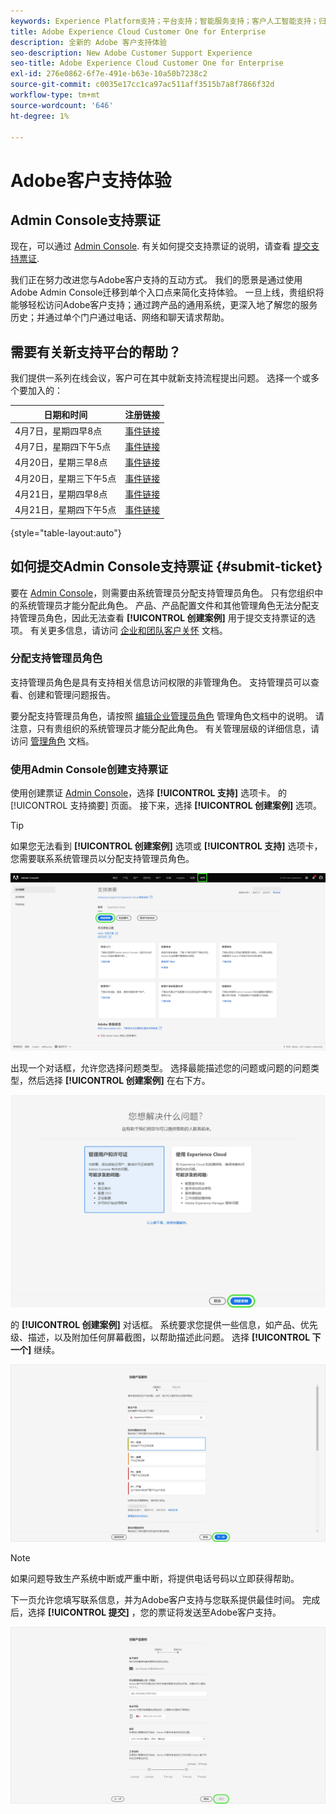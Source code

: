 ```yaml
---
keywords: Experience Platform支持；平台支持；智能服务支持；客户人工智能支持；归因人工智能支持；rtcdp支持；提交支持票证；客户支持
title: Adobe Experience Cloud Customer One for Enterprise
description: 全新的 Adobe 客户支持体验
seo-description: New Adobe Customer Support Experience
seo-title: Adobe Experience Cloud Customer One for Enterprise
exl-id: 276e0862-6f7e-491e-b63e-10a50b7238c2
source-git-commit: c0035e17cc1ca97ac511aff3515b7a8f7866f32d
workflow-type: tm+mt
source-wordcount: '646'
ht-degree: 1%

---
```


# Adobe客户支持体验

## Admin Console支持票证

现在，可以通过 [Admin Console](https://adminconsole.adobe.com/). 有关如何提交支持票证的说明，请查看 [提交支持票证](#submit-ticket).

我们正在努力改进您与Adobe客户支持的互动方式。 我们的愿景是通过使用Adobe Admin Console迁移到单个入口点来简化支持体验。 一旦上线，贵组织将能够轻松访问Adobe客户支持；通过跨产品的通用系统，更深入地了解您的服务历史；并通过单个门户通过电话、网络和聊天请求帮助。

## 需要有关新支持平台的帮助？

我们提供一系列在线会议，客户可在其中就新支持流程提出问题。 选择一个或多个要加入的：

| 日期和时间 | 注册链接 |
|--- |--- |
| 4月7日，星期四早8点 | [事件链接](https://event.on24.com/wcc/r/3723732/5288A3B031AD858BF241EB0C0057CD85) |
| 4月7日，星期四下午5点 | [事件链接](https://event.on24.com/wcc/r/3723733/286EFEA9E8D9B6BB49464862F5414B8C) |
| 4月20日，星期三早8点 | [事件链接](https://event.on24.com/wcc/r/3712143/05DAF046E4BB864E7C313B056ADE4EB2) |
| 4月20日，星期三下午5点 | [事件链接](https://event.on24.com/wcc/r/3723740/A9EDA45FA61D3FFC4BF713419B677F16) |
| 4月21日，星期四早8点 | [事件链接](https://event.on24.com/wcc/r/3723741/C7EBCD38583D4D7AFCBD56029EB17C98) |
| 4月21日，星期四下午5点 | [事件链接](https://event.on24.com/wcc/r/3723743/6F41ED2648A621F1419A56F0A52F4446) |

{style=&quot;table-layout:auto&quot;}

## 如何提交Admin Console支持票证 {#submit-ticket}

要在 [Admin Console](https://adminconsole.adobe.com/)，则需要由系统管理员分配支持管理员角色。 只有您组织中的系统管理员才能分配此角色。 产品、产品配置文件和其他管理角色无法分配支持管理员角色，因此无法查看 **[!UICONTROL 创建案例]** 用于提交支持票证的选项。 有关更多信息，请访问 [企业和团队客户关怀](customer-care.md) 文档。

### 分配支持管理员角色

支持管理员角色是具有支持相关信息访问权限的非管理角色。 支持管理员可以查看、创建和管理问题报告。

要分配支持管理员角色，请按照 [编辑企业管理员角色](admin-roles.md#add-admin-teams) 管理角色文档中的说明。 请注意，只有贵组织的系统管理员才能分配此角色。 有关管理层级的详细信息，请访问 [管理角色](admin-roles.md) 文档。

### 使用Admin Console创建支持票证

使用创建票证 [Admin Console](https://adminconsole.adobe.com/)，选择 **[!UICONTROL 支持]** 选项卡。 的 [!UICONTROL 支持摘要] 页面。 接下来，选择 **[!UICONTROL 创建案例]** 选项。

>[!TIP]
>
> 如果您无法看到 **[!UICONTROL 创建案例]** 选项或 **[!UICONTROL 支持]** 选项卡，您需要联系系统管理员以分配支持管理员角色。

![Admin Console支持选项卡](./assets/Support.png)

出现一个对话框，允许您选择问题类型。 选择最能描述您的问题或问题的问题类型，然后选择 **[!UICONTROL 创建案例]** 在右下方。

![选择问题](./assets/select-case-type.png)

的 **[!UICONTROL 创建案例]** 对话框。 系统要求您提供一些信息，如产品、优先级、描述，以及附加任何屏幕截图，以帮助描述此问题。 选择 **[!UICONTROL 下一个]** 继续。

![创建案例](./assets/create_case.png)

>[!NOTE]
>
> 如果问题导致生产系统中断或严重中断，将提供电话号码以立即获得帮助。

下一页允许您填写联系信息，并为Adobe客户支持与您联系提供最佳时间。 完成后，选择 **[!UICONTROL 提交]** ，您的票证将发送至Adobe客户支持。

![提交票证](./assets/submit_case.png)

<!--

## What About the Legacy Systems?

New Tickets/Cases will no longer be able to be submitted in legacy systems as of May 11th.  The [Admin Console](https://adminconsole.adobe.com/) will be used to submit new tickets/cases.

### Existing Tickets/Cases

* Between May 11th and May 20th the legacy systems will remain available to work existing tickets/cases to completion.
* Beginning May 20th the support team will migrate remaining open cases from the legacy systems to the new support experience.  You will receive an email notification regarding how to contact support to continue to work these cases.
-->
